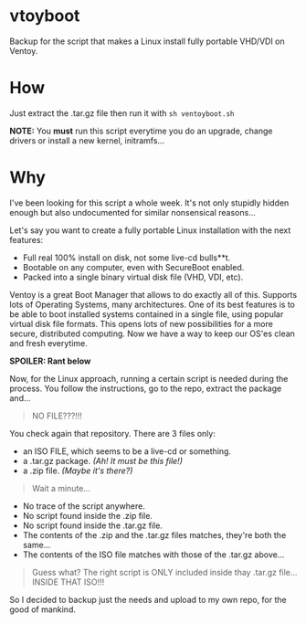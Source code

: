 # vtoyboot
Backup for the script that makes a Linux install fully portable VHD/VDI on Ventoy.

# How
Just extract the .tar.gz file then run it with `sh ventoyboot.sh`

**NOTE:** You **must** run this script everytime you do an upgrade, change drivers or install a new kernel, initramfs...

# Why
I've been looking for this script a whole week. It's not only stupidly hidden enough but also undocumented for similar nonsensical reasons...

Let's say you want to create a fully portable Linux installation with the next features:
- Full real 100% install on disk, not some live-cd bulls**t.
- Bootable on any computer, even with SecureBoot enabled.
- Packed into a single binary virtual disk file (VHD, VDI, etc).

Ventoy is a great Boot Manager that allows to do exactly all of this. Supports lots of Operating Systems, many architectures.
One of its best features is to be able to boot installed systems contained in a single file, using popular virtual disk file formats.
This opens lots of new possibilities for a more secure, distributed computing. Now we have a way to keep our OS'es clean and fresh everytime.

**SPOILER: Rant below**

Now, for the Linux approach, running a certain script is needed during the process.
You follow the instructions, go to the repo, extract the package and... 

> NO FILE???!!!

You check again that repository. There are 3 files only:
- an ISO FILE, which seems to be a live-cd or something.
- a .tar.gz package. *(Ah! It must be this file!)*
- a .zip file. *(Maybe it's there?)*

> Wait a minute... 
- No trace of the script anywhere.
- No script found inside the .zip file.
- No script found inside the .tar.gz file.
- The contents of the .zip and the .tar.gz files matches, they're both the same...
- The contents of the ISO file matches with those of the .tar.gz above...

> Guess what?
The right script is ONLY included inside thay .tar.gz file... INSIDE THAT ISO!!!

So I decided to backup just the needs and upload to my own repo, for the good of mankind.
